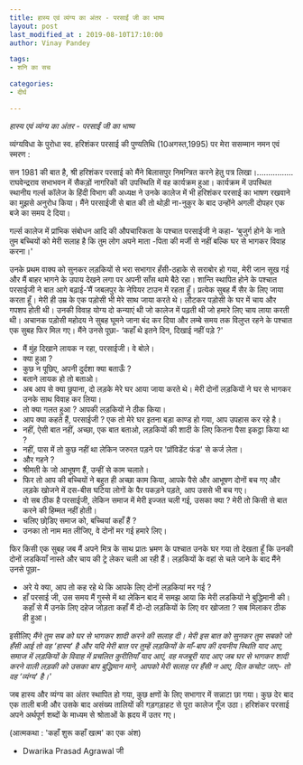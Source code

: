 ```yaml
---
title: हास्य एवं व्यंग्य का अंतर - परसाईं जी का भाष्य
layout: post
last_modified_at : 2019-08-10T17:10:00
author: Vinay Pandey

tags:
- शनि का सच

categories:
- दीर्घ

---
```


*हास्य एवं व्यंग्य का अंतर - परसाईं जी का भाष्य*

व्यंग्यविधा के पुरोधा स्व. हरिशंकर परसाई की पुण्यतिथि (10अगस्त,1995) पर मेरा ससम्मान नमन एवं स्मरण : 

सन 1981 की बात है, श्री हरिशंकर परसाई को मैंने बिलासपुर निमन्त्रित करने हेतु पत्र लिखा।....…......... राघवेन्द्रराव सभाभवन में सैकड़ों नागरिकों की उपस्थिति में वह कार्यक्रम हुआ। कार्यक्रम में उपस्थित स्थानीय गर्ल्स कॉलेज के हिंदी विभाग की अध्यक्ष ने उनके कालेज में भी हरिशंकर परसाई का भाषण रखवाने का मुझसे अनुरोध किया। मैंने परसाईजी से बात की तो थोड़ी ना-नुकुर के बाद उन्होंने अगली दोपहर एक बजे का समय दे दिया।

गर्ल्स कालेज में प्रांभिक संबोधन आदि की औपचारिकता के पश्चात परसाईजी ने कहा- ‘बुजुर्ग होने के नाते तुम बच्चियों को मेरी सलाह है कि तुम लोग अपने माता -पिता की मर्जी से नहीं बल्कि घर से भागकर विवाह करना।'

उनके प्रथम वाक्य को सुनकर लड़कियों से भरा सभागार हँसी-ठहाके से सराबोर हो गया, मेरी जान सूख गई और मैं बाहर भागने के उपाय देखने लगा पर अपनी साँस थामे बैठे रहा। 
शान्ति स्थापित होने के पश्चात परसाईजी ने बात आगे बढ़ाई-‘मैं जबलपुर के नेपियर टाउन में रहता हूँ। प्रत्येक सुबह मैं सैर के लिए जाया करता हूँ। मेरी ही उम्र के एक पड़ोसी भी मेरे साथ जाया करते थे। लौटकर पड़ोसी के घर में चाय और गपशप होती थी। उनकी विवाह योग्य दो कन्याएं थी जो कालेज में पढ़ती थी जो हमारे लिए चाय लाया करती थी। अचानक पड़ोसी महोदय ने सुबह घूमने जाना बंद कर दिया और लम्बे समय तक विलुप्त रहने के पश्चात एक सुबह फिर मिल गए। मैंने उनसे पूछा- ‘कहाँ थे इतने दिन, दिखाई नहीं पड़े ?'
- मैं मुंह दिखाने लायक न रहा, परसाईजी। वे बोले।
- क्या हुआ ?
- कुछ न पूछिए, अपनी दुर्दशा क्या बताऊँ ?
- बताने लायक हो तो बताओ।
- अब आप से क्या छुपाना, दो लड़के मेरे घर आया जाया करते थे। मेरी दोनों लड़कियों ने घर से भागकर उनके साथ विवाह कर लिया।
- तो क्या गलत हुआ ? आपकी लड़कियों ने ठीक किया।
- आप क्या कहते हैं, परसाईजी ? एक तो मेरे घर इतना बड़ा काण्ड हो गया, आप उपहास कर रहे है।
- नहीं, ऐसी बात नहीं, अच्छा, एक बात बताओ, लड़कियों की शादी के लिए कितना पैसा इकट्ठा किया था ?
- नहीं, पास में तो कुछ नहीं था लेकिन जरुरत पड़ने पर 'प्रॉविडेंट फंड' से कर्ज लेता।
- और गहने ?
- श्रीमती के जो आभूषण हैं, उन्हीं से काम चलाते।
- फिर तो आप की बच्चियों ने बहुत ही अच्छा काम किया, आपके पैसे और आभूषण दोनों बच गए और लड़के खोजने में दस-बीस घटिया लोगों के पैर पकड़ने पड़ते, आप उससे भी बच गए।
- वो सब ठीक है परसाईजी, लेकिन समाज में मेरी इज्जत चली गई, उसका क्या ? मेरी तो किसी से बात करने की हिम्मत नहीं होती।
- चलिए छोडि़ए समाज को, बच्चियां कहाँ हैं ?
- उनका तो नाम मत लीजिए, वे दोनों मर गई हमारे लिए।

 फिर किसी एक सुबह जब मैं अपने मित्र के साथ प्रातः भ्रमण के पश्चात उनके घर गया तो देखता हूँ कि उनकी दोनों लडकियाँ नास्ते और चाय की ट्रे लेकर चली आ रही हैं। लड़कियों के वहां से चले जाने के बाद मैंने उनसे पूछा-
- अरे ये क्या, आप तो कह रहे थे कि आपके लिए दोनों लड़कियां मर गई ?
- हाँ परसाई जी, उस समय मैं गुस्से में था लेकिन बाद में समझ आया कि मेरी लडकियों ने बुद्धिमानी की। कहाँ से मैं उनके लिए दहेज जोड़ता कहाँ मैं दो-दो लड़कियों के लिए वर खोजता ? सब मिलाकर ठीक ही हुआ।

इसीलिए *मैंने तुम सब को घर से भागकर शादी करने की सलाह दी। मेरी इस बात को सुनकर तुम सबको जो हँसी आई तो वह ‘हास्य' है और यदि मेरी बात पर तुम्हें लड़कियों के माँ-बाप की दयनीय स्थिति याद आए, समाज में लड़कियों के विवाह में प्रचलित कुरीतियाँ याद आएं, वह मजबूरी याद आए जब घर से भागकर शादी करने वाली लड़की को उसका बाप बुद्धिमान माने, आपको मेरी सलाह पर हँसी न आए, दिल कचोट जाए- तो वह ‘व्यंग्य' है।'*

जब हास्य और व्यंग्य का अंतर स्थापित हो गया, कुछ क्षणों के लिए सभागार में सन्नाटा छा गया। कुछ देर बाद एक ताली बजी और उसके बाद असंख्य तालियों की गड़गड़ाहट से पूरा कालेज गूँज उठा। हरिशंकर परसाई अपने अर्थपूर्ण शब्दों के माध्यम से श्रोताओं के ह्रदय में उतर गए।

(आत्मकथा : 'कहाँ शुरू कहाँ खत्म' का एक अंश)

-  Dwarika Prasad Agrawal जी
